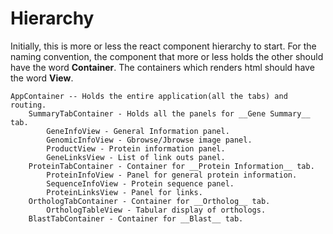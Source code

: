 # Hierarchy
Initially, this is more or less the react component hierarchy to start.
For the naming convention, the component that more or less holds the other
should have the word __Container__. The containers which renders html should
have the word __View__.

```
AppContainer -- Holds the entire application(all the tabs) and routing.
    SummaryTabContainer - Holds all the panels for __Gene Summary__ tab.
        GeneInfoView - General Information panel.
        GenomicInfoView - Gbrowse/Jbrowse image panel.
        ProductView - Protein information panel.
        GeneLinksView - List of link outs panel.
    ProteinTabContainer - Container for __Protein Information__ tab.
        ProteinInfoView - Panel for general protein information.
        SequenceInfoView - Protein sequence panel.
        ProteinLinksView - Panel for links.
    OrthologTabContainer - Container for __Ortholog__ tab.
        OrthologTableView - Tabular display of orthologs.
    BlastTabContainer - Container for __Blast__ tab.
```

